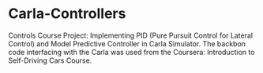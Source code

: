 # Carla-Controllers
Controls Course Project: Implementing PID (Pure Pursuit Control for Lateral Control) and Model Predictive Controller in Carla Simulator. The backbon code interfacing with the Carla was used from the Coursera: Introduction to Self-Driving Cars Course.
